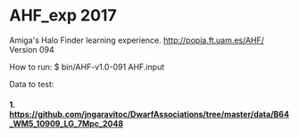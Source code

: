 # AHF_exp 2017
Amiga's Halo Finder learning experience.
http://popia.ft.uam.es/AHF/
Version 094

How to run: 
$ bin/AHF-v1.0-091 AHF.input 

Data to test:
#### 1. https://github.com/jngaravitoc/DwarfAssociations/tree/master/data/B64_WM5_10909_LG_7Mpc_2048 
